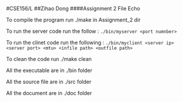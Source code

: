 #CSE156/L
##Zihao Dong
####Assignment 2 File Echo

To compile the program run ./make in Assignment_2 dir   

To run the server code run the follow : `./bin/myserver <port numnber>`

To run the clinet code run the following : ```./bin/myclient <server ip> <server port> <mtu> <infile path> <outfile path>```  

To clean the code run ./make clean

All the executable are in ./bin folder  

All the source file are in ./src folder

All the document are in ./doc folder
